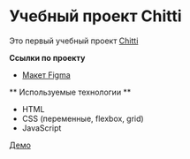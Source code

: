 # Учебный проект Chitti
Это первый учебный проект [Chitti](https://archenemy56.github.io/FrontendBlock-module1-Chitti/)

**Ссылки по проекту**
- [Макет Figma](https://www.figma.com/design/My8MJqkG6XSn9qEqL9IHzq/%D0%91%D0%B0%D0%B7%D0%BE%D0%B2%D1%8B%D0%B9-%D0%BA%D1%83%D1%80%D1%81-Chitti--%D0%90%D0%B4%D0%B0%D0%BF%D1%82%D0%B8%D0%B2-?node-id=0-1&t=aRdQ6L6u2gs4cN52-1)

** Используемые технологии **
- HTML
- CSS (переменные, flexbox, grid)
- JavaScript

[Демо](https://archenemy56.github.io/FrontendBlock-module1-Chitti/)
